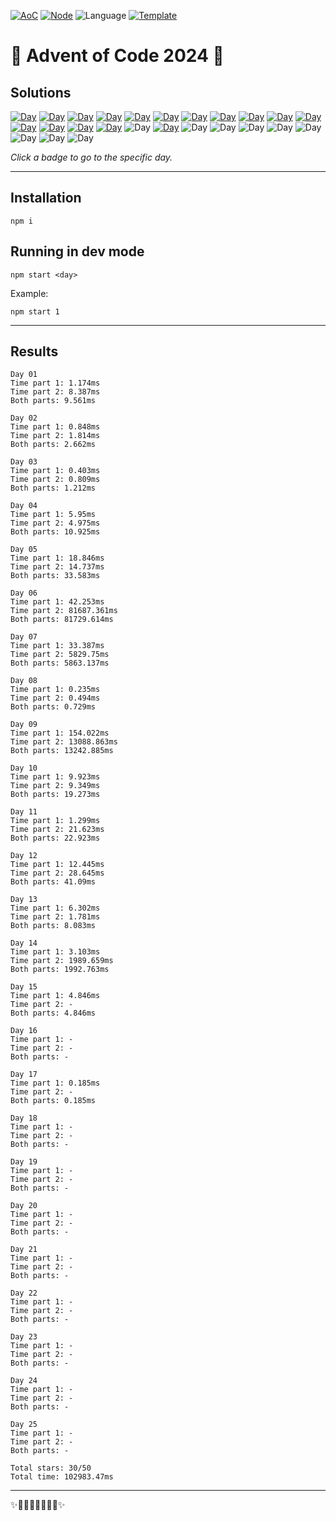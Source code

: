 <!-- Entries between SOLUTIONS and RESULTS tags are auto-generated -->

[![AoC](https://badgen.net/badge/AoC/2024/blue)](https://adventofcode.com/2024)
[![Node](https://badgen.net/badge/Node/v16.13.0+/blue)](https://nodejs.org/en/download/)
![Language](https://badgen.net/badge/Language/TypeScript/blue)
[![Template](https://badgen.net/badge/Template/aocrunner/blue)](https://github.com/caderek/aocrunner)

# 🎄 Advent of Code 2024 🎄

## Solutions

<!--SOLUTIONS-->

[![Day](https://badgen.net/badge/01/%E2%98%85%E2%98%85/green)](src/day01)
[![Day](https://badgen.net/badge/02/%E2%98%85%E2%98%85/green)](src/day02)
[![Day](https://badgen.net/badge/03/%E2%98%85%E2%98%85/green)](src/day03)
[![Day](https://badgen.net/badge/04/%E2%98%85%E2%98%85/green)](src/day04)
[![Day](https://badgen.net/badge/05/%E2%98%85%E2%98%85/green)](src/day05)
[![Day](https://badgen.net/badge/06/%E2%98%85%E2%98%85/green)](src/day06)
[![Day](https://badgen.net/badge/07/%E2%98%85%E2%98%85/green)](src/day07)
[![Day](https://badgen.net/badge/08/%E2%98%85%E2%98%85/green)](src/day08)
[![Day](https://badgen.net/badge/09/%E2%98%85%E2%98%85/green)](src/day09)
[![Day](https://badgen.net/badge/10/%E2%98%85%E2%98%85/green)](src/day10)
[![Day](https://badgen.net/badge/11/%E2%98%85%E2%98%85/green)](src/day11)
[![Day](https://badgen.net/badge/12/%E2%98%85%E2%98%85/green)](src/day12)
[![Day](https://badgen.net/badge/13/%E2%98%85%E2%98%85/green)](src/day13)
[![Day](https://badgen.net/badge/14/%E2%98%85%E2%98%85/green)](src/day14)
[![Day](https://badgen.net/badge/15/%E2%98%85%E2%98%86/yellow)](src/day15)
![Day](https://badgen.net/badge/16/%E2%98%86%E2%98%86/gray)
[![Day](https://badgen.net/badge/17/%E2%98%85%E2%98%86/yellow)](src/day17)
![Day](https://badgen.net/badge/18/%E2%98%86%E2%98%86/gray)
![Day](https://badgen.net/badge/19/%E2%98%86%E2%98%86/gray)
![Day](https://badgen.net/badge/20/%E2%98%86%E2%98%86/gray)
![Day](https://badgen.net/badge/21/%E2%98%86%E2%98%86/gray)
![Day](https://badgen.net/badge/22/%E2%98%86%E2%98%86/gray)
![Day](https://badgen.net/badge/23/%E2%98%86%E2%98%86/gray)
![Day](https://badgen.net/badge/24/%E2%98%86%E2%98%86/gray)
![Day](https://badgen.net/badge/25/%E2%98%86%E2%98%86/gray)

<!--/SOLUTIONS-->

_Click a badge to go to the specific day._

---

## Installation

```
npm i
```

## Running in dev mode

```
npm start <day>
```

Example:

```
npm start 1
```

---

## Results

<!--RESULTS-->

```
Day 01
Time part 1: 1.174ms
Time part 2: 8.387ms
Both parts: 9.561ms
```

```
Day 02
Time part 1: 0.848ms
Time part 2: 1.814ms
Both parts: 2.662ms
```

```
Day 03
Time part 1: 0.403ms
Time part 2: 0.809ms
Both parts: 1.212ms
```

```
Day 04
Time part 1: 5.95ms
Time part 2: 4.975ms
Both parts: 10.925ms
```

```
Day 05
Time part 1: 18.846ms
Time part 2: 14.737ms
Both parts: 33.583ms
```

```
Day 06
Time part 1: 42.253ms
Time part 2: 81687.361ms
Both parts: 81729.614ms
```

```
Day 07
Time part 1: 33.387ms
Time part 2: 5829.75ms
Both parts: 5863.137ms
```

```
Day 08
Time part 1: 0.235ms
Time part 2: 0.494ms
Both parts: 0.729ms
```

```
Day 09
Time part 1: 154.022ms
Time part 2: 13088.863ms
Both parts: 13242.885ms
```

```
Day 10
Time part 1: 9.923ms
Time part 2: 9.349ms
Both parts: 19.273ms
```

```
Day 11
Time part 1: 1.299ms
Time part 2: 21.623ms
Both parts: 22.923ms
```

```
Day 12
Time part 1: 12.445ms
Time part 2: 28.645ms
Both parts: 41.09ms
```

```
Day 13
Time part 1: 6.302ms
Time part 2: 1.781ms
Both parts: 8.083ms
```

```
Day 14
Time part 1: 3.103ms
Time part 2: 1989.659ms
Both parts: 1992.763ms
```

```
Day 15
Time part 1: 4.846ms
Time part 2: -
Both parts: 4.846ms
```

```
Day 16
Time part 1: -
Time part 2: -
Both parts: -
```

```
Day 17
Time part 1: 0.185ms
Time part 2: -
Both parts: 0.185ms
```

```
Day 18
Time part 1: -
Time part 2: -
Both parts: -
```

```
Day 19
Time part 1: -
Time part 2: -
Both parts: -
```

```
Day 20
Time part 1: -
Time part 2: -
Both parts: -
```

```
Day 21
Time part 1: -
Time part 2: -
Both parts: -
```

```
Day 22
Time part 1: -
Time part 2: -
Both parts: -
```

```
Day 23
Time part 1: -
Time part 2: -
Both parts: -
```

```
Day 24
Time part 1: -
Time part 2: -
Both parts: -
```

```
Day 25
Time part 1: -
Time part 2: -
Both parts: -
```

```
Total stars: 30/50
Total time: 102983.47ms
```

<!--/RESULTS-->

---

✨🎄🎁🎄🎅🎄🎁🎄✨